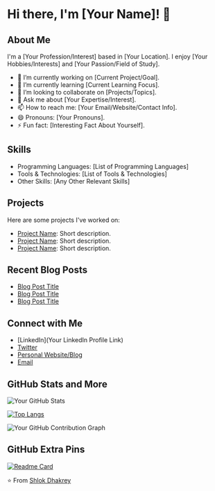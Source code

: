 # Hi there, I'm [Your Name]! 👋

## About Me

I'm a [Your Profession/Interest] based in [Your Location]. I enjoy [Your Hobbies/Interests] and [Your Passion/Field of Study].

- 🔭 I’m currently working on [Current Project/Goal].
- 🌱 I’m currently learning [Current Learning Focus].
- 👯 I’m looking to collaborate on [Projects/Topics].
- 💬 Ask me about [Your Expertise/Interest].
- 📫 How to reach me: [Your Email/Website/Contact Info].
- 😄 Pronouns: [Your Pronouns].
- ⚡ Fun fact: [Interesting Fact About Yourself].

## Skills

- Programming Languages: [List of Programming Languages]
- Tools & Technologies: [List of Tools & Technologies]
- Other Skills: [Any Other Relevant Skills]

## Projects

Here are some projects I've worked on:

- [Project Name](link): Short description.
- [Project Name](link): Short description.
- [Project Name](link): Short description.

## Recent Blog Posts

- [Blog Post Title](link)
- [Blog Post Title](link)
- [Blog Post Title](link)

## Connect with Me

- [LinkedIn](Your LinkedIn Profile Link)
- [Twitter](https://twitter.com/ShlokDhakrey)
- [Personal Website/Blog](https://dhakrey.in)
- [Email](mailto:shlok@dhakrey.in)

## GitHub Stats and More

![Your GitHub Stats](https://github-readme-stats.vercel.app/api?username=ShlokDhakrey&show_icons=true&theme=radical)

[![Top Langs](https://github-readme-stats.vercel.app/api/top-langs/?username=ShlokDhakrey&layout=compact&theme=radical)](https://github.com/ShlokDhakrey)

![Your GitHub Contribution Graph](https://github-readme-streak-stats.herokuapp.com/?user=ShlokDhakrey&theme=radical)

## GitHub Extra Pins

[![Readme Card](https://github-readme-stats.vercel.app/api/pin/?username=ShlokDhakrey&repo=PSA-Website-Bypass-Workers&theme=radical)](https://github.com/YourGitHubUsername/RepoName2)

⭐️ From [Shlok Dhakrey](https://github.com/ShlokDhakrey)
